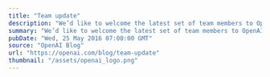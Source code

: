 ```yaml
---
title: "Team update"
description: "We’d like to welcome the latest set of team members to OpenAI (and we’re still hiring!)"
summary: "We’d like to welcome the latest set of team members to OpenAI (and we’re still hiring!)"
pubDate: "Wed, 25 May 2016 07:00:00 GMT"
source: "OpenAI Blog"
url: "https://openai.com/blog/team-update"
thumbnail: "/assets/openai_logo.png"
---
```


